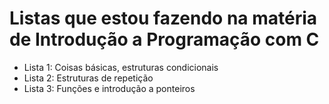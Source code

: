 # Listas que estou fazendo na matéria de Introdução a Programação com C

- Lista 1: Coisas básicas, estruturas condicionais
- Lista 2: Estruturas de repetição
- Lista 3: Funções e introdução a ponteiros